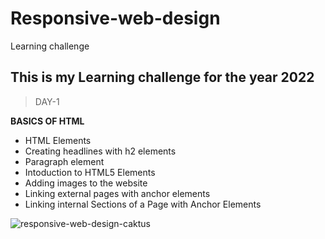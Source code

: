 # Responsive-web-design
Learning challenge

## This is my Learning challenge for the year 2022
> DAY-1

**BASICS OF HTML**
* HTML Elements
* Creating headlines with h2 elements
* Paragraph element
* Intoduction to HTML5 Elements
* Adding images to the website
* Linking external pages with anchor elements
* Linking internal Sections of a Page with Anchor Elements
 
 ![responsive-web-design-caktus](https://user-images.githubusercontent.com/84670532/147857589-4bb9fd89-789c-41b0-aef2-8d98ce062ca4.gif)
